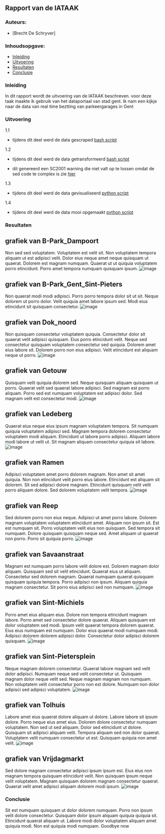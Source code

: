 ## Rapport van de IATAAK
### Auteurs:
 - [Brecht De Schryver]
### Inhoudsopgave:
 - [Inleiding](#inleiding)
 - [Uitvoering](#uitvoering)
 - [Resultaten](#resultaten)
 - [Conclusie](#conclusie)
### Inleiding
In dit rapport wordt de uitvoering van de IATAAK beschreven. voor deze taak maakte ik gebruik van het dataportaal van stad gent. Ik nam een kijkje naar de data van real time beztting van parkeergarages in Gent
### Uitvoering
1.1
 - tijdens dit deel werd de data gescraped
[bash script](https://github.com/BrechtDeSchryver/iataak/blob/main/scripts/webscraper.sh)

1.2
 - tijdens dit deel werd de data getransformeerd
[bash script](https://github.com/BrechtDeSchryver/iataak/blob/main/scripts/transform.sh)

 - dit genereerd een SC2001 warning die niet valt op te lossen omdat de sed code te complex is zie [hier](https://www.shellcheck.net/wiki/SC2001)

1.3
 - tijdens dit deel werd de data gevisualiseerd
[python script](https://github.com/BrechtDeSchryver/iataak/blob/main/scripts/raport.py)

1.4
 - tijdens dit deel werd de data mooi opgemaakt
[python script](https://github.com/BrechtDeSchryver/iataak/blob/main/scripts/report.py)
### Resultaten
## grafiek van B-Park_Dampoort
Non sed sed voluptatem. Voluptatem est velit sit. Non voluptatem tempora aliquam ut est adipisci velit. Dolor eius neque amet neque quisquam ut quaerat. Dolorem est magnam numquam. Quaerat ut ut quiquia voluptatem porro etincidunt. Porro amet tempora numquam quisquam ipsum.
![image](https://github.com/BrechtDeSchryver/iataak/blob/main/csvimage/B-Park_Dampoort.csv.png)
## grafiek van B-Park_Gent_Sint-Pieters
Non quaerat modi modi adipisci. Porro porro tempora dolor sit ut sit. Neque dolorem ut porro dolor. Velit quiquia amet labore ipsum sed. Modi eius etincidunt sit quisquam consectetur.
![image](https://github.com/BrechtDeSchryver/iataak/blob/main/csvimage/B-Park_Gent_Sint-Pieters.csv.png)
## grafiek van Dok_noord
Non quisquam consectetur voluptatem quiquia. Consectetur dolor sit quaerat velit adipisci quisquam. Eius porro etincidunt velit. Neque sed consectetur quisquam voluptatem consectetur sed quiquia. Dolorem amet eius labore sit. Dolorem porro non eius adipisci. Velit etincidunt est aliquam neque ut porro.
![image](https://github.com/BrechtDeSchryver/iataak/blob/main/csvimage/Dok_noord.csv.png)
## grafiek van Getouw
Quisquam velit quiquia dolorem sed. Neque quisquam aliquam quisquam ut porro. Quaerat velit sed quaerat labore adipisci. Sed magnam est porro aliquam. Porro sed est numquam voluptatem est adipisci dolor. Sed magnam velit est consectetur modi.
![image](https://github.com/BrechtDeSchryver/iataak/blob/main/csvimage/Getouw.csv.png)
## grafiek van Ledeberg
Quaerat eius neque eius ipsum magnam voluptatem tempora. Sit numquam quiquia voluptatem adipisci sed. Magnam tempora dolorem consectetur voluptatem modi aliquam. Etincidunt ut labore porro adipisci. Aliquam labore modi labore ut velit ut. Sit magnam aliquam consectetur quiquia sit labore.
![image](https://github.com/BrechtDeSchryver/iataak/blob/main/csvimage/Ledeberg.csv.png)
## grafiek van Ramen
Adipisci voluptatem amet porro dolorem magnam. Non amet sit amet quiquia. Non non etincidunt velit porro eius labore. Etincidunt est aliquam sit dolorem. Sit sed adipisci dolore magnam. Etincidunt quisquam velit velit porro aliquam dolore. Sed dolorem voluptatem velit tempora.
![image](https://github.com/BrechtDeSchryver/iataak/blob/main/csvimage/Ramen.csv.png)
## grafiek van Reep
Sed dolorem porro non eius neque. Adipisci ut amet porro labore. Dolorem magnam voluptatem voluptatem etincidunt amet. Aliquam non ipsum sit. Est est numquam sit. Porro voluptatem velit eius non quisquam. Sed tempora sit numquam. Dolore quisquam quisquam neque sed. Amet aliquam ut quaerat non porro. Porro sit quiquia porro.
![image](https://github.com/BrechtDeSchryver/iataak/blob/main/csvimage/Reep.csv.png)
## grafiek van Savaanstraat
Magnam est numquam porro labore velit dolore est. Dolorem magnam dolor aliquam. Quisquam sed sit velit etincidunt. Quaerat eius ut aliquam. Consectetur sed dolorem magnam. Quaerat numquam quaerat quisquam quisquam quiquia tempora. Porro adipisci non ipsum. Aliquam quiquia magnam consectetur. Sit porro eius adipisci sed non numquam.
![image](https://github.com/BrechtDeSchryver/iataak/blob/main/csvimage/Savaanstraat.csv.png)
## grafiek van Sint-Michiels
Porro amet eius aliquam eius. Dolore non tempora etincidunt magnam labore. Porro amet sed consectetur dolore quaerat. Aliquam quisquam est dolor voluptatem sed modi. Ipsum velit quaerat tempora dolorem quaerat. Eius eius numquam est numquam. Dolor eius quaerat modi numquam modi. Adipisci dolorem dolorem adipisci dolor. Consectetur dolor adipisci dolorem quisquam.
![image](https://github.com/BrechtDeSchryver/iataak/blob/main/csvimage/Sint-Michiels.csv.png)
## grafiek van Sint-Pietersplein
Neque magnam dolorem consectetur. Quaerat labore magnam sed velit dolor adipisci. Numquam neque sed velit consectetur ut. Quisquam magnam dolor neque velit sed. Neque magnam magnam non numquam. Non voluptatem velit consectetur porro non est dolore. Numquam non dolor adipisci sed adipisci voluptatem.
![image](https://github.com/BrechtDeSchryver/iataak/blob/main/csvimage/Sint-Pietersplein.csv.png)
## grafiek van Tolhuis
Labore amet eius quaerat dolore aliquam ut dolore. Labore labore sit ipsum dolore. Porro neque eius amet eius. Dolorem dolore consectetur numquam voluptatem. Non sed ut sed aliquam. Dolor sed etincidunt ut dolore. Quisquam sit adipisci aliquam velit. Tempora aliquam sed non dolor quaerat. Voluptatem velit numquam consectetur ut est. Quisquam quiquia non amet velit.
![image](https://github.com/BrechtDeSchryver/iataak/blob/main/csvimage/Tolhuis.csv.png)
## grafiek van Vrijdagmarkt
Sed dolore magnam consectetur adipisci ipsum ipsum est. Eius eius non magnam tempora quisquam etincidunt velit. Non quisquam ipsum neque velit voluptatem. Magnam quisquam dolorem magnam consectetur quaerat. Quaerat velit amet adipisci aliquam dolorem modi ipsum.
![image](https://github.com/BrechtDeSchryver/iataak/blob/main/csvimage/Vrijdagmarkt.csv.png)
### Conclusie
Sit est numquam quisquam ut dolor dolorem numquam. Porro non ipsum velit dolore consectetur. Quisquam dolor ipsum aliquam quiquia quiquia sit. Etincidunt quaerat aliquam ut. Labore modi dolor voluptatem aliquam amet quiquia modi. Non est quiquia modi numquam.
Goodbye now